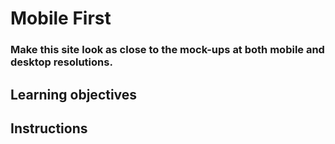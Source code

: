 # Mobile First
### Make this site look as close to the mock-ups at both mobile and desktop resolutions.

## Learning objectives
<!-- copy the entire section above from the root README.md -->

## Instructions
<!-- write walkthrough notes and setup notes here for the student. -->